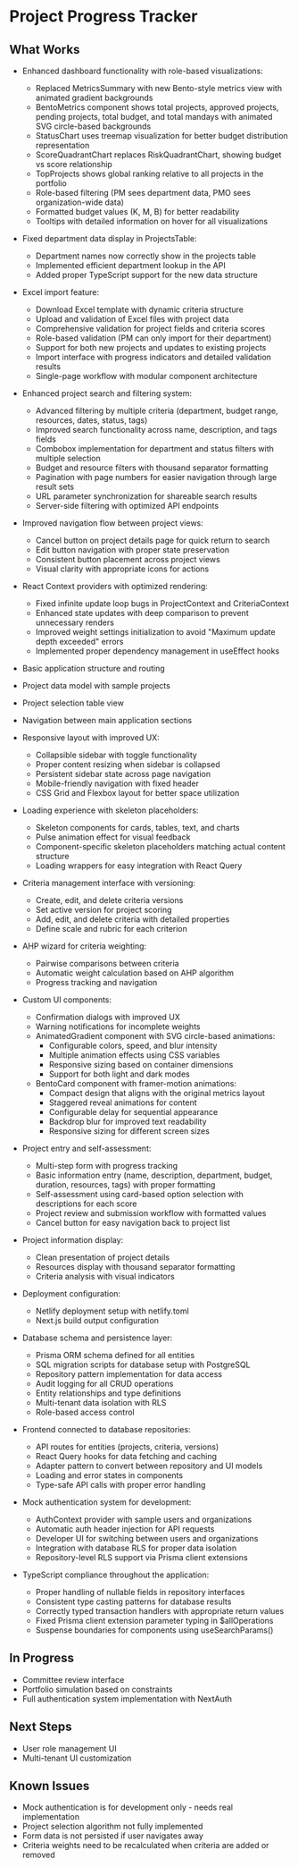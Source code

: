 # Project Progress Tracker

## What Works
- Enhanced dashboard functionality with role-based visualizations:
  - Replaced MetricsSummary with new Bento-style metrics view with animated gradient backgrounds
  - BentoMetrics component shows total projects, approved projects, pending projects, total budget, and total mandays with animated SVG circle-based backgrounds
  - StatusChart uses treemap visualization for better budget distribution representation
  - ScoreQuadrantChart replaces RiskQuadrantChart, showing budget vs score relationship
  - TopProjects shows global ranking relative to all projects in the portfolio
  - Role-based filtering (PM sees department data, PMO sees organization-wide data)
  - Formatted budget values (K, M, B) for better readability
  - Tooltips with detailed information on hover for all visualizations

- Fixed department data display in ProjectsTable:
  - Department names now correctly show in the projects table
  - Implemented efficient department lookup in the API
  - Added proper TypeScript support for the new data structure

- Excel import feature:
  - Download Excel template with dynamic criteria structure
  - Upload and validation of Excel files with project data
  - Comprehensive validation for project fields and criteria scores
  - Role-based validation (PM can only import for their department)
  - Support for both new projects and updates to existing projects
  - Import interface with progress indicators and detailed validation results
  - Single-page workflow with modular component architecture

- Enhanced project search and filtering system:
  - Advanced filtering by multiple criteria (department, budget range, resources, dates, status, tags)
  - Improved search functionality across name, description, and tags fields
  - Combobox implementation for department and status filters with multiple selection
  - Budget and resource filters with thousand separator formatting
  - Pagination with page numbers for easier navigation through large result sets
  - URL parameter synchronization for shareable search results
  - Server-side filtering with optimized API endpoints

- Improved navigation flow between project views:
  - Cancel button on project details page for quick return to search
  - Edit button navigation with proper state preservation
  - Consistent button placement across project views
  - Visual clarity with appropriate icons for actions

- React Context providers with optimized rendering:
  - Fixed infinite update loop bugs in ProjectContext and CriteriaContext
  - Enhanced state updates with deep comparison to prevent unnecessary renders
  - Improved weight settings initialization to avoid "Maximum update depth exceeded" errors
  - Implemented proper dependency management in useEffect hooks

- Basic application structure and routing

- Project data model with sample projects
- Project selection table view
- Navigation between main application sections

- Responsive layout with improved UX:
  - Collapsible sidebar with toggle functionality
  - Proper content resizing when sidebar is collapsed
  - Persistent sidebar state across page navigation
  - Mobile-friendly navigation with fixed header
  - CSS Grid and Flexbox layout for better space utilization

- Loading experience with skeleton placeholders:
  - Skeleton components for cards, tables, text, and charts
  - Pulse animation effect for visual feedback
  - Component-specific skeleton placeholders matching actual content structure
  - Loading wrappers for easy integration with React Query

- Criteria management interface with versioning:
  - Create, edit, and delete criteria versions
  - Set active version for project scoring
  - Add, edit, and delete criteria with detailed properties
  - Define scale and rubric for each criterion

- AHP wizard for criteria weighting:
  - Pairwise comparisons between criteria
  - Automatic weight calculation based on AHP algorithm
  - Progress tracking and navigation

- Custom UI components:
  - Confirmation dialogs with improved UX
  - Warning notifications for incomplete weights
  - AnimatedGradient component with SVG circle-based animations:
    - Configurable colors, speed, and blur intensity
    - Multiple animation effects using CSS variables
    - Responsive sizing based on container dimensions
    - Support for both light and dark modes
  - BentoCard component with framer-motion animations:
    - Compact design that aligns with the original metrics layout
    - Staggered reveal animations for content
    - Configurable delay for sequential appearance
    - Backdrop blur for improved text readability
    - Responsive sizing for different screen sizes

- Project entry and self-assessment:
  - Multi-step form with progress tracking
  - Basic information entry (name, description, department, budget, duration, resources, tags) with proper formatting
  - Self-assessment using card-based option selection with descriptions for each score
  - Project review and submission workflow with formatted values
  - Cancel button for easy navigation back to project list

- Project information display:
  - Clean presentation of project details
  - Resources display with thousand separator formatting
  - Criteria analysis with visual indicators

- Deployment configuration:
  - Netlify deployment setup with netlify.toml
  - Next.js build output configuration

- Database schema and persistence layer:
  - Prisma ORM schema defined for all entities
  - SQL migration scripts for database setup with PostgreSQL
  - Repository pattern implementation for data access
  - Audit logging for all CRUD operations
  - Entity relationships and type definitions
  - Multi-tenant data isolation with RLS
  - Role-based access control

- Frontend connected to database repositories:
  - API routes for entities (projects, criteria, versions)
  - React Query hooks for data fetching and caching
  - Adapter pattern to convert between repository and UI models
  - Loading and error states in components
  - Type-safe API calls with proper error handling

- Mock authentication system for development:
  - AuthContext provider with sample users and organizations
  - Automatic auth header injection for API requests
  - Developer UI for switching between users and organizations
  - Integration with database RLS for proper data isolation
  - Repository-level RLS support via Prisma client extensions

- TypeScript compliance throughout the application:
  - Proper handling of nullable fields in repository interfaces
  - Consistent type casting patterns for database results
  - Correctly typed transaction handlers with appropriate return values
  - Fixed Prisma client extension parameter typing in $allOperations
  - Suspense boundaries for components using useSearchParams()

## In Progress
- Committee review interface
- Portfolio simulation based on constraints
- Full authentication system implementation with NextAuth

## Next Steps
- User role management UI
- Multi-tenant UI customization

## Known Issues
- Mock authentication is for development only - needs real implementation
- Project selection algorithm not fully implemented
- Form data is not persisted if user navigates away
- Criteria weights need to be recalculated when criteria are added or removed
